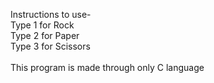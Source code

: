 Instructions to use-<br>
Type 1 for Rock<br>
Type 2 for Paper<br>
Type 3 for Scissors<br>
<br>This program is made through only C language
